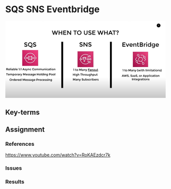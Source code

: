 # SQS SNS Eventbridge

![](../00_includes/wk04/sqs-sns-eventbridge-comparison.png)

## Key-terms


## Assignment


### References
https://www.youtube.com/watch?v=RoKAEzdcr7k

### Issues


### Results
